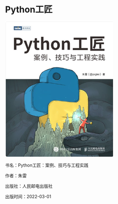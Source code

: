 # Python工匠




![](../../assets/static/python-gongjiang.png)





书名：Python工匠：案例、技巧与工程实践

作者：朱雷

出版社：人民邮电出版社

出版时间：2022-03-01



